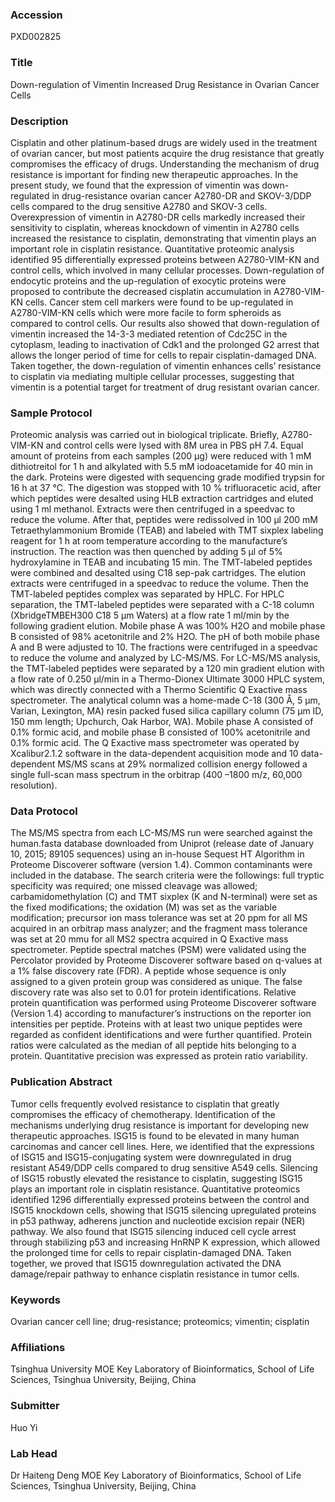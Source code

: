 ### Accession
PXD002825

### Title
Down-regulation of Vimentin Increased Drug Resistance in Ovarian Cancer Cells

### Description
Cisplatin and other platinum-based drugs are widely used in the treatment of ovarian cancer, but most patients acquire the drug resistance that greatly compromises the efficacy of drugs. Understanding the mechanism of drug resistance is important for finding new therapeutic approaches. In the present study, we found that the expression of vimentin was down-regulated in drug-resistance ovarian cancer A2780-DR and SKOV-3/DDP cells compared to the drug sensitive A2780 and SKOV-3 cells. Overexpression of vimentin in A2780-DR cells markedly increased their sensitivity to cisplatin, whereas knockdown of vimentin in A2780 cells increased the resistance to cisplatin, demonstrating that vimentin plays an important role in cisplatin resistance. Quantitative proteomic analysis identified 95 differentially expressed proteins between A2780-VIM-KN and control cells, which involved in many cellular processes. Down-regulation of endocytic proteins and the up-regulation of exocytic proteins were proposed to contribute the decreased cisplatin accumulation in A2780-VIM-KN cells. Cancer stem cell markers were found to be up-regulated in A2780-VIM-KN cells which were more facile to form spheroids as compared to control cells. Our results also showed that down-regulation of vimentin increased the 14-3-3 mediated retention of Cdc25C in the cytoplasm, leading to inactivation of Cdk1 and the prolonged G2 arrest that allows the longer period of time for cells to repair cisplatin-damaged DNA. Taken together, the down-regulation of vimentin enhances cells’ resistance to cisplatin via mediating multiple cellular processes, suggesting that vimentin is a potential target for treatment of drug resistant ovarian cancer.

### Sample Protocol
Proteomic analysis was carried out in biological triplicate. Briefly, A2780-VIM-KN and control cells were lysed with 8M urea in PBS pH 7.4. Equal amount of proteins from each samples (200 μg) were reduced with 1 mM dithiotreitol for 1 h and alkylated with 5.5 mM iodoacetamide for 40 min in the dark. Proteins were digested with sequencing grade modified trypsin for 16 h at 37 °C. The digestion was stopped with 10 % trifluoracetic acid, after which peptides were desalted using HLB extraction cartridges and eluted using 1 ml methanol. Extracts were then centrifuged in a speedvac to reduce the volume. After that, peptides were redissolved in 100 µl 200 mM Tetraethylammonium Bromide (TEAB) and labeled with TMT sixplex labeling reagent for 1 h at room temperature according to the manufacture’s instruction. The reaction was then quenched by adding 5 µl of 5% hydroxylamine in TEAB and incubating 15 min. The TMT-labeled peptides were combined and desalted using C18 sep-pak cartridges. The elution extracts were centrifuged in a speedvac to reduce the volume. Then the TMT-labeled peptides complex was separated by HPLC. For HPLC separation, the TMT-labeled peptides were separated with a C-18 column (XbridgeTMBEH300 C18 5 μm Waters) at a flow rate 1 ml/min by the following gradient elution. Mobile phase A was 100% H2O and mobile phase B consisted of 98% acetonitrile and 2% H2O. The pH of both mobile phase A and B were adjusted to 10. The fractions were centrifuged in a speedvac to reduce the volume and analyzed by LC-MS/MS.   For LC-MS/MS analysis, the TMT-labeled peptides were separated by a 120 min gradient elution with a flow rate of 0.250 μl/min in a Thermo-Dionex Ultimate 3000 HPLC system, which was directly connected with a Thermo Scientific Q Exactive mass spectrometer. The analytical column was a home-made C-18 (300 Å, 5 μm, Varian, Lexington, MA) resin packed fused silica capillary column (75 μm ID, 150 mm length; Upchurch, Oak Harbor, WA). Mobile phase A consisted of 0.1% formic acid, and mobile phase B consisted of 100% acetonitrile and 0.1% formic acid. The Q Exactive mass spectrometer was operated by Xcalibur2.1.2 software in the data-dependent acquisition mode and 10 data-dependent MS/MS scans at 29% normalized collision energy followed a single full-scan mass spectrum in the orbitrap (400 –1800 m/z, 60,000 resolution).

### Data Protocol
The MS/MS spectra from each LC-MS/MS run were searched against the human.fasta database downloaded from Uniprot (release date of January 10, 2015; 89105 sequences) using an in-house Sequest HT Algorithm in Proteome Discoverer software (version 1.4). Common contaminants were included in the database. The search criteria were the followings: full tryptic specificity was required; one missed cleavage was allowed; carbamidomethylation (C) and TMT sixplex (K and N-terminal) were set as the fixed modifications; the oxidation (M) was set as the variable modification; precursor ion mass tolerance was set at 20 ppm for all MS acquired in an orbitrap mass analyzer; and the fragment mass tolerance was set at 20 mmu for all MS2 spectra acquired in Q Exactive mass spectrometer. Peptide spectral matches (PSM) were validated using the Percolator provided by Proteome Discoverer software based on q-values at a 1% false discovery rate (FDR). A peptide whose sequence is only assigned to a given protein group was considered as unique. The false discovery rate was also set to 0.01 for protein identifications. Relative protein quantification was performed using Proteome Discoverer software (Version 1.4) according to manufacturer’s instructions on the reporter ion intensities per peptide. Proteins with at least two unique peptides were regarded as confident identifications and were further quantified. Protein ratios were calculated as the median of all peptide hits belonging to a protein. Quantitative precision was expressed as protein ratio variability.

### Publication Abstract
Tumor cells frequently evolved resistance to cisplatin that greatly compromises the efficacy of chemotherapy. Identification of the mechanisms underlying drug resistance is important for developing new therapeutic approaches. ISG15 is found to be elevated in many human carcinomas and cancer cell lines. Here, we identified that the expressions of ISG15 and ISG15-conjugating system were downregulated in drug resistant A549/DDP cells compared to drug sensitive A549 cells. Silencing of ISG15 robustly elevated the resistance to cisplatin, suggesting ISG15 plays an important role in cisplatin resistance. Quantitative proteomics identified 1296 differentially expressed proteins between the control and ISG15 knockdown cells, showing that ISG15 silencing upregulated proteins in p53 pathway, adherens junction and nucleotide excision repair (NER) pathway. We also found that ISG15 silencing induced cell cycle arrest through stabilizing p53 and increasing HnRNP K expression, which allowed the prolonged time for cells to repair cisplatin-damaged DNA. Taken together, we proved that ISG15 downregulation activated the DNA damage/repair pathway to enhance cisplatin resistance in tumor cells.

### Keywords
Ovarian cancer cell line; drug-resistance; proteomics; vimentin; cisplatin

### Affiliations
Tsinghua University
MOE Key Laboratory of Bioinformatics, School of Life Sciences, Tsinghua University, Beijing, China

### Submitter
Huo Yi

### Lab Head
Dr Haiteng Deng
MOE Key Laboratory of Bioinformatics, School of Life Sciences, Tsinghua University, Beijing, China


